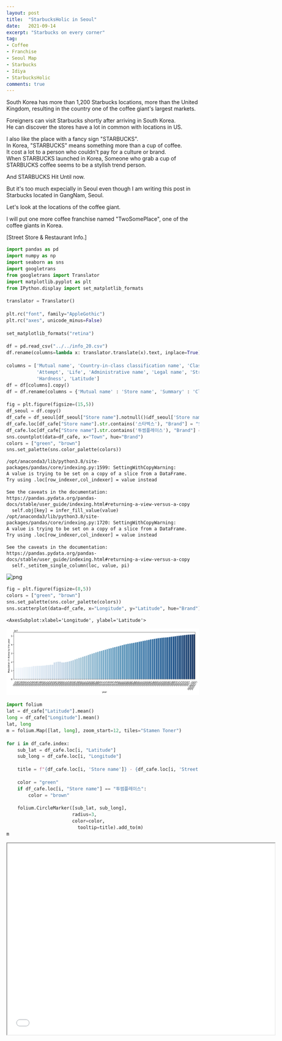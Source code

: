 ```yaml
---
layout: post
title:  "StarbucksHolic in Seoul"
date:   2021-09-14
excerpt: "Starbucks on every corner"
tag:
- Coffee
- Franchise
- Seoul Map
- Starbucks
- Idiya
- StarbucksHolic
comments: true
---
```


South Korea has more than 1,200 Starbucks locations, more than the United Kingdom,
resulting in the country one of the coffee giant's largest markets. 

Foreigners can visit Starbucks shortly after arriving in South Korea.    
He can discover the stores have a lot in common with locations in US.   

I also like the place with a fancy sign "STARBUCKS".     
In Korea, "STARBUCKS" means something more than a cup of coffee.   
It cost a lot to a person who couldn't pay for a culture or brand.     
When STARBUCKS launched in Korea, 
Someone who grab a cup of STARBUCKS coffee seems to be a stylish trend person.   

And STARBUCKS Hit Until now. 

But it's too much expecially in Seoul even though I am writing this post in Starbucks located in GangNam, Seoul.    

Let's look at the locations of the coffee giant. 

I will put one more coffee franchise named "TwoSomePlace", one of the coffee giants in Korea. 

[Street Store & Restaurant Info.]

```python
import pandas as pd
import numpy as np
import seaborn as sns
import googletrans
from googletrans import Translator
import matplotlib.pyplot as plt
from IPython.display import set_matplotlib_formats

translator = Translator()

plt.rc("font", family="AppleGothic")
plt.rc("axes", unicode_minus=False)

set_matplotlib_formats("retina")

df = pd.read_csv("../../info_20.csv")
df.rename(columns=lambda x: translator.translate(x).text, inplace=True)

columns = ['Mutual name', 'Country-in-class classification name', 'Classification name', 'Summary', 
           'Attempt', 'Life', 'Administrative name', 'Legal name', 'Street name address', 
           'Hardness', 'Latitude']
df = df[columns].copy()
df = df.rename(columns = {'Mutual name' : 'Store name', 'Summary' : 'Classification name-2', 'Attempt':'City', 'Life': 'Town','Hardness':'Longitude'})

fig = plt.figure(figsize=(15,5))
df_seoul = df.copy()
df_cafe = df_seoul[df_seoul["Store name"].notnull()&df_seoul['Store name'].str.contains('스타벅스|투썸플레이스')]
df_cafe.loc[df_cafe["Store name"].str.contains('스타벅스'), "Brand"] = "Starbucks"
df_cafe.loc[df_cafe["Store name"].str.contains('투썸플레이스'), "Brand"] = "TwoSomePlace"
sns.countplot(data=df_cafe, x="Town", hue="Brand")
colors = ["green", "brown"]
sns.set_palette(sns.color_palette(colors))

```

    /opt/anaconda3/lib/python3.8/site-packages/pandas/core/indexing.py:1599: SettingWithCopyWarning: 
    A value is trying to be set on a copy of a slice from a DataFrame.
    Try using .loc[row_indexer,col_indexer] = value instead
    
    See the caveats in the documentation: https://pandas.pydata.org/pandas-docs/stable/user_guide/indexing.html#returning-a-view-versus-a-copy
      self.obj[key] = infer_fill_value(value)
    /opt/anaconda3/lib/python3.8/site-packages/pandas/core/indexing.py:1720: SettingWithCopyWarning: 
    A value is trying to be set on a copy of a slice from a DataFrame.
    Try using .loc[row_indexer,col_indexer] = value instead
    
    See the caveats in the documentation: https://pandas.pydata.org/pandas-docs/stable/user_guide/indexing.html#returning-a-view-versus-a-copy
      self._setitem_single_column(loc, value, pi)



    
![png](output_1_1.png)
    



```python
fig = plt.figure(figsize=(8,5))
colors = ["green", "brown"]
sns.set_palette(sns.color_palette(colors))
sns.scatterplot(data=df_cafe, x="Longitude", y="Latitude", hue="Brand")
```




    <AxesSubplot:xlabel='Longitude', ylabel='Latitude'>




    
![png](output_2_1.png)
    



```python
import folium
lat = df_cafe["Latitude"].mean()
long = df_cafe["Longitude"].mean()
lat, long
m = folium.Map([lat, long], zoom_start=12, tiles="Stamen Toner")

for i in df_cafe.index:
    sub_lat = df_cafe.loc[i, "Latitude"]
    sub_long = df_cafe.loc[i, "Longitude"]
    
    title = f"{df_cafe.loc[i, 'Store name']} - {df_cafe.loc[i, 'Street name address']}"
    
    color = "green"
    if df_cafe.loc[i, "Store name"] == "투썸플레이스":
        color = "brown"
    
    folium.CircleMarker([sub_lat, sub_long],
                        radius=3,
                        color=color,
                          tooltip=title).add_to(m)
m
```
<iframe src="../assets/img/Coffee_franchise_map.html" height="500" width="700"></iframe>